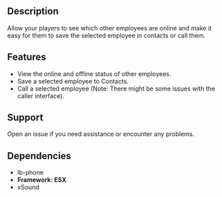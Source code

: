 ## Description
Allow your players to see which other employees are online and make it easy for them to save the selected employee in contacts or call them.

## Features
- View the online and offline status of other employees.
- Save a selected employee to Contacts.
- Call a selected employee (Note: There might be some issues with the caller interface).

## Support
Open an issue if you need assistance or encounter any problems.

## Dependencies
- lb-phone
- **Framework: ESX**
- xSound
